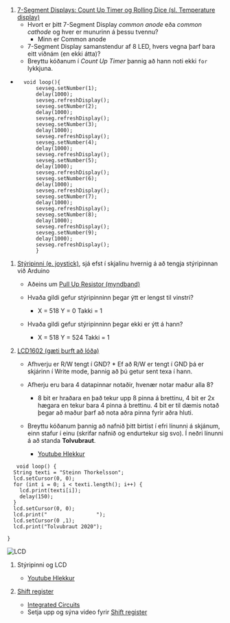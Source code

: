1. [7-Segment Displays: Count Up Timer og Rolling Dice (sl. Temperature display)](http://www.circuitbasics.com/arduino-7-segment-display-tutorial/)
   - Hvort er þitt 7-Segment Display *common anode* eða *common cathode* og hver er munurinn á þessu tvennu?
        * Minn er Common anode
   - 7-Segment Display samanstendur af 8 LED, hvers vegna þarf bara eitt viðnám (en ekki átta)?
   - Breyttu kóðanum í *Count Up Timer* þannig að hann noti ekki ```for``` lykkjuna.
* ```
    void loop(){    
        sevseg.setNumber(1);
        delay(1000);
        sevseg.refreshDisplay();
        sevseg.setNumber(2);
        delay(1000);
        sevseg.refreshDisplay(); 
        sevseg.setNumber(3);
        delay(1000);
        sevseg.refreshDisplay(); 
        sevseg.setNumber(4);
        delay(1000);
        sevseg.refreshDisplay(); 
        sevseg.setNumber(5);
        delay(1000);
        sevseg.refreshDisplay(); 
        sevseg.setNumber(6);
        delay(1000);
        sevseg.refreshDisplay();
        sevseg.setNumber(7);
        delay(1000);
        sevseg.refreshDisplay();
        sevseg.setNumber(8);
        delay(1000);
        sevseg.refreshDisplay();    
        sevseg.setNumber(9);
        delay(1000);
        sevseg.refreshDisplay(); 
        } 
    ```
    

1. [Stýripinni (e. joystick)](../Kodi/styripinni.ino), sjá efst í skjalinu hvernig á að tengja stýripinnan við Arduino
   - Aðeins um [Pull Up Resistor (myndband)](https://www.youtube.com/watch?v=wxjerCHCEMg)
   - Hvaða gildi gefur stýripinninn þegar ýtt er lengst til vinstri?
      * X = 518 Y = 0 Takki = 1

   - Hvaða gildi gefur stýripinninn þegar ekki er ýtt á hann?
      * X = 518 Y = 524 Takki = 1

1. [LCD1602 (gæti þurft að lóða)](https://www.arduino.cc/en/Tutorial/HelloWorld)
   - Afhverju er R/W tengt í GND?
         * Ef að R/W er tengt í GND þá er skjárinn í Write mode, þannig að þú getur sent texa í hann.
   - Afherju eru bara 4 datapinnar notaðir, hvenær notar maður alla 8?
        * 8 bit er hraðara en það tekur upp 8 pinna á brettinu, 4 bit er 2x hægara en tekur bara 4 pinna á brettinu. 4 bit er til dæmis notað þegar að maður þarf að nota aðra pinna fyrir aðra hluti.
      
   - Breyttu kóðanum þannig að nafnið þitt birtist í efri línunni á skjánum, einn stafur í einu (skrifar nafnið og endurtekur sig svo). Í neðri línunni á að standa **Tolvubraut**.
      * [Youtube Hlekkur]()

```
   void loop() {
  String texti = "Steinn Thorkelsson";
  lcd.setCursor(0, 0);
  for (int i = 0; i < texti.length(); i++) {
    lcd.print(texti[i]);
    delay(150);
  }
  lcd.setCursor(0, 0);
  lcd.print("                ");
  lcd.setCursor(0 ,1);
  lcd.print("Tolvubraut 2020");

} 
```
   
   ![LCD](../Myndir/lcd_verkefni2.gif)

1. Stýripinni og LCD
      * [Youtube Hlekkur](https://youtu.be/BIvHw8ZJ0m0)


1. [Shift register](https://learn.adafruit.com/adafruit-arduino-lesson-4-eight-leds/parts)
   - [Integrated Circuits](https://www.instructables.com/lesson/Integrated-Circuits-1/)
   - Setja upp og sýna video fyrir [Shift register](https://learn.adafruit.com/adafruit-arduino-lesson-4-eight-leds/parts)



